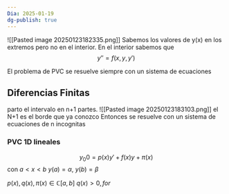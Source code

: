 ```yaml
---
Dia: 2025-01-19
dg-publish: true
---
```

![[Pasted image 20250123182335.png]]
Sabemos los valores de y(x) en los extremos pero no en el interior. En el interior sabemos que $$y''=f(x, y, y')$$

El problema de PVC se resuelve siempre con un sistema de ecuaciones 

## Diferencias Finitas

parto el intervalo en n+1 partes. 
![[Pasted image 20250123183103.png]]
el N+1 es el borde que ya conozco
Entonces se resuelve con un sistema de ecuaciones de n incognitas


### PVC 1D lineales 

$$y_{0}0=p(x)y'+f(x)y+\pi(x)$$
con $a<x<b$ 
$y(a)=\alpha, \ y(b)=\beta$

$p(x), q(x), \pi(x) \in \mathbb{C}[a, b]$
$q(x)>0, for$

